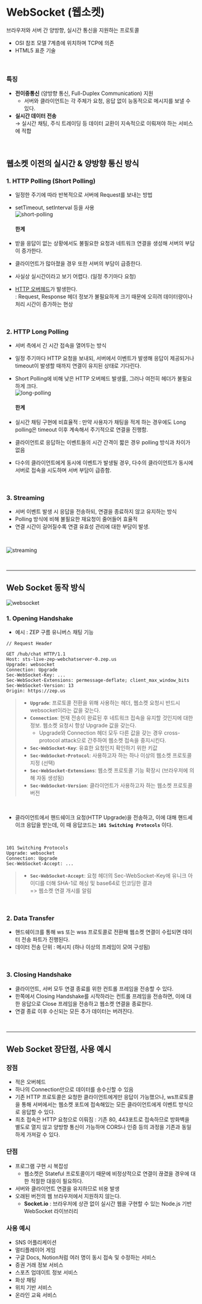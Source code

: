 # WebSocket (웹소켓)

브라우저와 서버 간 양방향, 실시간 통신을 지원하는 프로토콜
- OSI 참조 모델 7계층에 위치하며 TCP에 의존
- HTML5 표준 기술

<br/>

### 특징

- **전이중통신** (양방향 통신, Full-Duplex Communication) 지원
    - 서버와 클라이언트는 각 주체가 요청, 응답 없이 능동적으로 메시지를 보낼 수 있다.
- **실시간 데이터 전송**  
    → 실시간 채팅, 주식 트레이딩 등 데이터 교환이 지속적으로 이뤄져야 하는 서비스에 적합  

<br/>

## 웹소켓 이전의 실시간 & 양방향 통신 방식
### 1. HTTP Polling (Short Polling)
- 일정한 주기에 따라 반복적으로 서버에 Request를 보내는 방법
- setTimeout, setInterval 등을 사용
    <br/>
![short-polling](https://miro.medium.com/v2/resize:fit:1100/format:webp/1*YiWBVCm1Ge7LklMsOcZi2g.png)

    #### 한계
- 받을 응답이 없는 상황에서도 불필요한 요청과 네트워크 연결을 생성해 서버의 부담이 증가한다.
- 클라이언트가 많아졌을 경우 또한 서버의 부담이 급증한다.
- 사실상 실시간이라고 보기 어렵다. (일정 주기마다 요청)
- <u>HTTP 오버헤드</u>가 발생한다.  
    : Request, Response 헤더 정보가 불필요하게 크기 때문에 오히려 데이터량이나 처리 시간이 증가하는 현상  
<br/>

### 2. HTTP Long Polling
- 서버 측에서 긴 시간 접속을 열어두는 방식
- 일정 주기마다 HTTP 요청을 보내되, 서버에서 이벤트가 발생해 응답이 제공되거나 timeout이 발생할 때까지 연결이 유지된 상태로 기다린다.
- Short Polling에 비해 낮은 HTTP 오버헤드 발생률, 그러나 여전히 헤더가 불필요하게 크다.
    <br/>
![long-polling](https://miro.medium.com/v2/resize:fit:720/format:webp/1*JyLiDASqEXBs3ZjvldUrEQ.png)

    #### 한계
- 실시간 채팅 구현에 비효율적 : 만약 사용자가 채팅을 적게 하는 경우에도 Long polling은 timeout 이후 계속해서 주기적으로 연결을 진행함.
- 클라이언트로 응답하는 이벤트들의 시간 간격이 짧은 경우 polling 방식과 차이가 없음
- 다수의 클라이언트에게 동시에 이벤트가 발생될 경우, 다수의 클라이언트가 동시에 서버로 접속을 시도하며 서버 부담이 급증함.  
<br/>

### 3. Streaming
- 서버 이벤트 발생 시 응답을 전송하되, 연결을 종료하지 않고 유지하는 방식
- Polling 방식에 비해 불필요한 재요청이 줄어들어 효율적
- 연결 시간이 길어질수록 연결 유효성 관리에 대한 부담이 발생.  
<br/>

![streaming](https://miro.medium.com/v2/resize:fit:720/format:webp/1*iuCFQozwVymbDfe95GqeuQ.png)

<br/>

---

## Web Socket 동작 방식
![websocket](https://blog.kakaocdn.net/dn/cmqBIY/btqKBOBCLJS/yKS7Ci7bq5DTki4DuJRlYk/img.png)

### 1. Opening Handshake
- 예시 : ZEP 구름 유니버스 채팅 기능
```
// Request Header

GET /hub/chat HTTP/1.1
Host: sts-live-zep-webchatserver-0.zep.us
Upgrade: websocket
Connection: Upgrade
Sec-WebSocket-Key: ...
Sec-WebSocket-Extensions: permessage-deflate; client_max_window_bits
Sec-WebSocket-Version: 13
Origin: https://zep.us
```

> * **`Upgrade`**: 프로토콜 전환을 위해 사용하는 헤더, 웹소켓 요청시 반드시 websocket이라는 값을 갖는다.
> * **`Connection`**: 현재 전송이 완료된 후 네트워크 접속을 유지할 것인지에 대한 정보. 웹소켓 요청시 항상 Upgrade 값을 갖는다.  
>   - Upgrade와 Connection 헤더 모두 다른 값을 갖는 경우 cross-protocol attack으로 간주하여 웹소켓 접속을 중지시킨다. 
> * **`Sec-WebSocket-Key`**: 유효한 요청인지 확인하기 위한 키값
> * **`Sec-WebSocket-Protocol`**: 사용하고자 하는 하나 이상의 웹소켓 프로토콜 지정 (선택)
> * **`Sec-WebSocket-Extensions`**: 웹소켓 프로토콜 기능 확장시 (브라우저에 의해 자동 생성됨)
> * **`Sec-WebSocket-Version`**: 클라이언트가 사용하고자 하는 웹소켓 프로토콜 버전  

<br/>

- 클라이언트에서 핸드쉐이크 요청(HTTP Upgrade)을 전송하고, 이에 대해 핸드셰이크 응답을 받는데, 이 때 응답코드는 **`101 Switching Protocols`** 이다.  

<br/>

```
101 Switching Protocols
Upgrade: websocket
Connection: Upgrade
Sec-WebSocket-Accept: ...
```  

> * **`Sec-WebSocket-Accept`**: 요청 헤더의 Sec-WebSocket-Key에 유니크 아이디를 더해 SHA-1로 해싱 및 base64로 인코딩한 결과  
=> 웹소켓 연결 개시를 알림

<br/>

### 2. Data Transfer
- 핸드쉐이크를 통해 ws 또는 wss 프로토콜로 전환해 웹소켓 연결이 수립되면 데이터 전송 파트가 진행된다.
- 데이터 전송 단위 : 메시지 (하나 이상의 프레임이 모여 구성됨)
<br/>

### 3. Closing Handshake
- 클라이언트, 서버 모두 연결 종료를 위한 컨트롤 프레임을 전송할 수 있다.
- 한쪽에서 Closing Handshake를 시작하라는 컨트롤 프레임을 전송하면, 이에 대한 응답으로 Close 프레임을 전송하고 웹소켓 연결을 종료한다.
- 연결 종료 이후 수신되는 모든 추가 데이터는 버려진다.  

<br/>

---
## Web Socket 장단점, 사용 예시

### 장점
- 적은 오버헤드
- 하나의 Connection만으로 데이터를 송수신할 수 있음
- 기존 HTTP 프로토콜은 요청한 클라이언트에게만 응답이 가능했으나, ws프로토콜을 통해 서버에서는 웹소켓 포트에 접속해있는 모든 클라이언트에게 이벤트 방식으로 응답할 수 있다.
- 최초 접속은 HTTP 요청으로 이뤄짐 : 기존 80, 443포트로 접속하므로 방화벽을 별도로 열지 않고 양방향 통신이 가능하며 CORS나 인증 등의 과정을 기존과 동일하게 가져갈 수 있다.

### 단점
- 프로그램 구현 시 복잡성
    - 웹소켓은 Stateful 프로토콜이기 때문에 비정상적으로 연결이 끊겼을 경우에 대한 적절한 대응이 필요하다.
- 서버와 클라이언트 연결을 유지하므로 비용 발생
- 오래된 버전의 웹 브라우저에서 지원하지 않는다.
    - **Socket.io** : 브라우저에 상관 없이 실시간 웹을 구현할 수 있는 Node.js 기반 WebSocket 라이브러리


### 사용 예시
- SNS 어플리케이션
- 멀티플레이어 게임
- 구글 Docs, Notion처럼 여러 명이 동시 접속 및 수정하는 서비스
- 증권 거래 정보 서비스
- 스포츠 업데이트 정보 서비스
- 화상 채팅
- 위치 기반 서비스
- 온라인 교육 서비스
